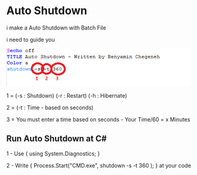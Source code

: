 <h1>Auto Shutdown</h1>
<p>i make a Auto Shutdown with Batch File</p>
<p>i need to guide you</p>
<img src=https://raw.githubusercontent.com/Benyamin-Chegeneh/Auto-Shutdown/main/Help.png>
<p>1 = (-s : Shutdown) (-r : Restart) (-h : Hibernate) </p>
<p>2 = (-t : Time - based on seconds)</p>
<p>3 = You must enter a time based on seconds - Your Time/60 = x  Minutes</p>
<h2>Run Auto Shutdown at C#</h2>
<p>1 - Use {  using System.Diagnostics;  }</p>
<p>2 - Write {  Process.Start("CMD.exe",  shutdown -s -t 360 );  } at your code</p>
